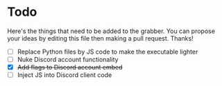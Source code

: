 # Todo

Here's the things that need to be added to the grabber. You can propose your ideas by editing this file then making a pull request. Thanks!

* [ ] Replace Python files by JS code to make the executable lighter
* [ ] Nuke Discord account functionality
* [x] ~~Add flags to Discord account embed~~
* [ ] Inject JS into Discord client code
